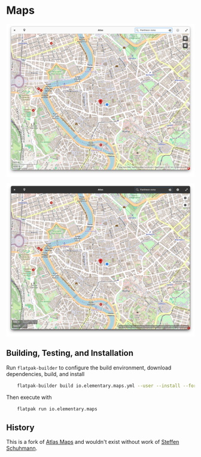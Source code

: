 # Maps
![Screenshot in the light mode](data/screenshots/screenshot-light.png#gh-light-mode-only)

![Screenshot in the dark mode](data/screenshots/screenshot-dark.png#gh-dark-mode-only)

## Building, Testing, and Installation
Run `flatpak-builder` to configure the build environment, download dependencies, build, and install

```bash
    flatpak-builder build io.elementary.maps.yml --user --install --force-clean --install-deps-from=appcenter
```

Then execute with

```bash
    flatpak run io.elementary.maps
```

## History
This is a fork of [Atlas Maps](https://launchpad.net/atlas-maps) and wouldn't exist without work of [Steffen Schuhmann](https://launchpad.net/~sschuhmann).
